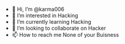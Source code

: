 - 👋 Hi, I’m @karma006
- 👀 I’m interested in Hacking
- 🌱 I’m currently learning Hacking
- 💞️ I’m looking to collaborate on Hacker
- 📫 How to reach me None of your Buisness

<!---
karma006/karma006 is a ✨ special ✨ repository because its `README.md` (this file) appears on your GitHub profile.
You can click the Preview link to take a look at your changes.
--->
